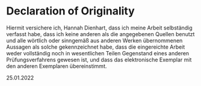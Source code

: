 # Declaration of Originality

Hiermit versichere ich, Hannah Dienhart, dass ich meine Arbeit selbständig verfasst habe, 
dass ich keine anderen als die angegebenen Quellen benutzt 
und alle wörtlich oder sinngemäß aus anderen Werken übernommenen Aussagen als solche gekennzeichnet habe, 
dass die eingereichte Arbeit weder vollständig noch in wesentlichen Teilen Gegenstand eines anderen Prüfungsverfahrens gewesen ist, 
und dass das elektronische Exemplar mit den anderen Exemplaren übereinstimmt.  

25.01.2022
